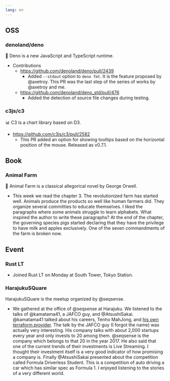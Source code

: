 ```yaml
---
lang: en
---
```


## OSS

### denoland/deno

🦕 Deno is a new JavaScript and TypeScript runtime.

- Contributions
  - https://github.com/denoland/deno/pull/2439
    - Added `--stdout` option to `deno fmt`. It is the feature proposed by
      @axetroy. This PR was the last step of the series of works by @axetroy and
      me.
  - https://github.com/denoland/deno_std/pull/476
    - Added the detection of source file changes during testing.

### c3js/c3

📊 C3 is a chart library based on D3.

- https://github.com/c3js/c3/pull/2582
  - This PR added an option for showing tooltips based on the horizontal
    position of the mouse. Released as v0.7.1.

## Book

### Animal Farm

🐖 Animal Farm is a classical allegorical novel by George Orwell.

- This week we read the chapter 3. The revolutionized farm has started well.
  Animals produce the products so well like human farmers did. They organize
  several committies to educate themselves. I liked the paragraphs where some
  animals struggle to learn alphabets. What inspired the author to write these
  paragraphs? At the end of the chapter, the governing species pigs started
  declaring that they have the privilege to have milk and apples exclusively.
  One of the seven commandments of the farm is broken now.

## Event

### Rust LT

- Joined Rust LT on Monday at South Tower, Tokyo Station.

### HarajukuSQuare

HarajukuSQuare is the meetup organized by @seqsense.

- We gathered at the office of @seqsense at Harajuku. We listened to the talks
  of @kamatama41, a JAFCO guy, and @AtsushiSakai. @kamatama41 talked about his
  careers, Tenho MahJong, and
  [his own terraform provider](https://github.com/kamatama41/terraform-provider-unofficial-travis).
  The talk by the JAFCO guy (I forgot the name) was actually very interesting.
  His company talks with about 2,000 startups every year and only invests to 20
  among them. @seqsense is the company which belongs to that 20 in the
  year 2017. He also said that one of the current trends of their investments is
  Live Streaming. I thought their investment itself is a very good indicator of
  how promising a company is. Finally @AtsushiSakai presented about the
  competition called Formula Driverless Student. This is a competition of auto
  driving a car which has similar spec as Formula 1. I enjoyed listening to the
  stories of a very different world.
